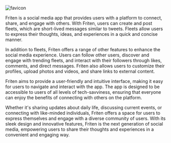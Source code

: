 
![favicon](https://github.com/FritenOfficial/Friten.github.io/assets/150671886/bc26952a-6409-4e66-9ad0-1b28c8d873d5)

Friten is a social media app that provides users with a platform to connect, share, and engage with others. With Friten, users can create and post fleets, which are short-lived messages similar to tweets. Fleets allow users to express their thoughts, ideas, and experiences in a quick and concise manner.

In addition to fleets, Friten offers a range of other features to enhance the social media experience. Users can follow other users, discover and engage with trending fleets, and interact with their followers through likes, comments, and direct messages. Friten also allows users to customize their profiles, upload photos and videos, and share links to external content.

Friten aims to provide a user-friendly and intuitive interface, making it easy for users to navigate and interact with the app. The app is designed to be accessible to users of all levels of tech-savviness, ensuring that everyone can enjoy the benefits of connecting with others on the platform.

Whether it's sharing updates about daily life, discussing current events, or connecting with like-minded individuals, Friten offers a space for users to express themselves and engage with a diverse community of users. With its sleek design and innovative features, Friten is the next generation of social media, empowering users to share their thoughts and experiences in a convenient and engaging way.
